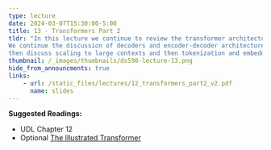 ```yaml
---
type: lecture
date: 2024-03-07T15:30:00-5:00
title: 13 - Transformers Part 2
tldr: "In this lecture we continue to review the transformer architecture.
We continue the discussion of decoders and encoder-decoder architectures, 
then discuss scaling to large contexts and then tokenization and embedding."
thumbnail: /_images/thumbnails/ds598-lecture-13.png
hide_from_announcments: true
links: 
    - url: /static_files/lectures/12_transformers_part2_v2.pdf
      name: slides
---
```

**Suggested Readings:**
- UDL Chapter 12
- Optional [The Illustrated Transformer](https://jalammar.github.io/illustrated-transformer/)